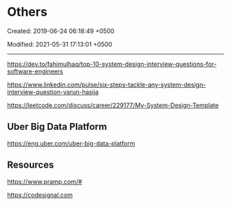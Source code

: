 # Others

Created: 2019-06-24 06:18:49 +0500

Modified: 2021-05-31 17:13:01 +0500

---

<https://dev.to/fahimulhaq/top-10-system-design-interview-questions-for-software-engineers>

<https://www.linkedin.com/pulse/six-steps-tackle-any-system-design-interview-question-varun-hasija>

<https://leetcode.com/discuss/career/229177/My-System-Design-Template>

## Uber Big Data Platform

<https://eng.uber.com/uber-big-data-platform>

## Resources

<https://www.pramp.com/#>

<https://codesignal.com>
